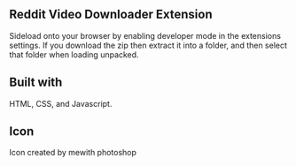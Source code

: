 ## Reddit Video Downloader Extension <br>
Sideload onto your browser by enabling developer mode in the extensions settings. If you download the zip then extract it into a folder, and then select that folder when loading unpacked.
<br>

## Built with 
HTML, CSS, and Javascript.
<br>
## Icon
Icon created by mewith photoshop